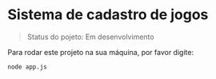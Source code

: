 # Sistema de cadastro de jogos

> Status do pojeto: Em desenvolvimento 

Para rodar este projeto na sua máquina, por favor digite:

```
node app.js 
```
